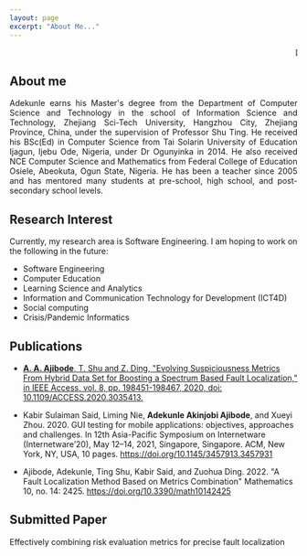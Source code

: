 ```yaml
---
layout: page
excerpt: "About Me..."
---
```


<marquee behavior="scroll" direction="left">DAILY MANNA: What have you achieved today???</marquee>


## About me
<div align="justify"> 
Adekunle earns his Master's degree from the Department of Computer Science and Technology in the school of Information Science and Technology, Zhejiang Sci-Tech University, Hangzhou City, Zhejiang Province, China, under the supervision of Professor Shu Ting.
He received his BSc(Ed) in Computer Science from Tai Solarin University of Education Ijagun, Ijebu Ode, Nigeria, under Dr Ogunyinka in 2014.
He also received NCE Computer Science and Mathematics from Federal College of Education Osiele, Abeokuta, Ogun State, Nigeria. 
He has been a teacher since 2005 and has mentored many students at pre-school, high school, and post-secondary school levels. 
</div>

## Research Interest
Currently, my research area is Software Engineering. I am hoping to work on the following in the future:
- Software Engineering
- Computer Education
- Learning Science and Analytics
- Information and Communication Technology for Development (ICT4D)
- Social computing
- Crisis/Pandemic Informatics


## Publications
- [<strong> A. A. Ajibode</strong>, T. Shu and Z. Ding, "Evolving Suspiciousness Metrics From Hybrid Data Set for Boosting a
Spectrum Based Fault Localization," in IEEE Access, vol. 8, pp. 198451-198467, 2020, doi: 10.1109/ACCESS.2020.3035413.](https://drive.google.com/file/d/1J4Tb-Bp5geYosHp9vILNBaJThIEekReX/view?usp=sharing)

- Kabir Sulaiman Said, Liming Nie, <strong>Adekunle Akinjobi Ajibode</strong>, and Xueyi Zhou. 2020. GUI testing for mobile applications: objectives, approaches and challenges. In 12th Asia-Pacific Symposium on Internetware (Internetware’20), May 12–14, 2021, Singapore, Singapore. ACM, New York, NY, USA, 10 pages. https://doi.org/10.1145/3457913.3457931

- Ajibode, Adekunle, Ting Shu, Kabir Said, and Zuohua Ding. 2022. "A Fault Localization Method Based on Metrics Combination" Mathematics 10, no. 14: 2425. https://doi.org/10.3390/math10142425

## Submitted Paper
Effectively combining risk evaluation metrics for precise fault localization

